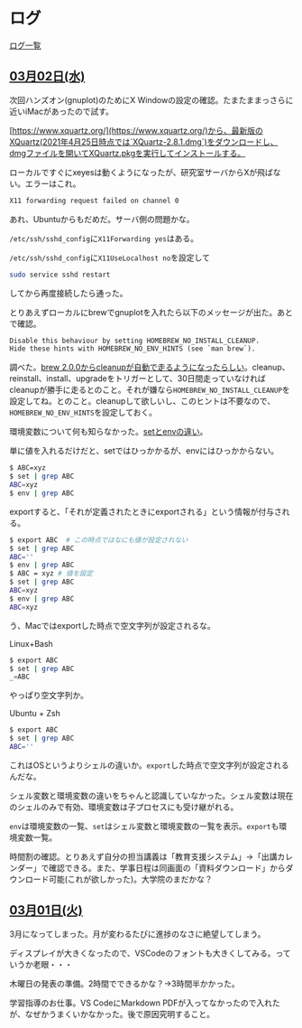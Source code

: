 # ログ

[ログ一覧](index.html)

## [03月02日(水)](#02) <a id="02"></a>

次回ハンズオン(gnuplot)のためにX Windowの設定の確認。たまたままっさらに近いiMacがあったので試す。

[https://www.xquartz.org/](https://www.xquartz.org/)から、最新版のXQuartz(2021年4月25日時点では`XQuartz-2.8.1.dmg`)をダウンロードし、dmgファイルを開いてXQuartz.pkgを実行してインストールする。

ローカルですぐにxeyesは動くようになったが、研究室サーバからXが飛ばない。エラーはこれ。

```txt
X11 forwarding request failed on channel 0
```

あれ、Ubuntuからもだめだ。サーバ側の問題かな。

`/etc/ssh/sshd_config`に`X11Forwarding yes`はある。

`/etc/ssh/sshd_config`に`X11UseLocalhost no`を設定して

```sh
sudo service sshd restart
```

してから再度接続したら通った。

とりあえずローカルにbrewでgnuplotを入れたら以下のメッセージが出た。あとで確認。

```txt
Disable this behaviour by setting HOMEBREW_NO_INSTALL_CLEANUP.
Hide these hints with HOMEBREW_NO_ENV_HINTS (see `man brew`).
```

調べた。[brew 2.0.0からcleanupが自動で走るようになったらしい](https://brew.sh/2019/02/02/homebrew-2.0.0/)。cleanup、reinstall、install、upgradeをトリガーとして、30日間走っていなければcleanupが勝手に走るとのこと。それが嫌なら`HOMEBREW_NO_INSTALL_CLEANUP`を設定してね。とのこと。cleanupして欲しいし、このヒントは不要なので、`HOMEBREW_NO_ENV_HINTS`を設定しておく。

環境変数について何も知らなかった。[setとenvの違い](https://stackoverflow.com/a/65141342)。

単に値を入れるだけだと、setではひっかかるが、envにはひっかからない。

```sh
$ ABC=xyz
$ set | grep ABC
ABC=xyz
$ env | grep ABC
```

exportすると、「それが定義されたときにexportされる」という情報が付与される。

```sh
$ export ABC  # この時点ではなにも値が設定されない
$ set | grep ABC
ABC=''
$ env | grep ABC
$ ABC = xyz # 値を設定
$ set | grep ABC
ABC=xyz
$ env | grep ABC
ABC=xyz
```

う、Macではexportした時点で空文字列が設定されるな。

Linux+Bash

```sh
$ export ABC
$ set | grep ABC
_=ABC
```

やっぱり空文字列か。

Ubuntu + Zsh

```sh
$ export ABC
$ set | grep ABC
ABC=''
```

これはOSというよりシェルの違いか。`export`した時点で空文字列が設定されるんだな。

シェル変数と環境変数の違いをちゃんと認識していなかった。シェル変数は現在のシェルのみで有効、環境変数は子プロセスにも受け継がれる。

`env`は環境変数の一覧、`set`はシェル変数と環境変数の一覧を表示。`export`も環境変数一覧。

時間割の確認。とりあえず自分の担当講義は「教育支援システム」→「出講カレンダー」で確認できる。また、学事日程は同画面の「資料ダウンロード」からダウンロード可能(これが欲しかった)。大学院のまだかな？

## [03月01日(火)](#01) <a id="01"></a>

3月になってしまった。月が変わるたびに進捗のなさに絶望してしまう。

ディスプレイが大きくなったので、VSCodeのフォントも大きくしてみる。っていうか老眼・・・

木曜日の発表の準備。2時間でできるかな？→3時間半かかった。

学習指導のお仕事。VS CodeにMarkdown PDFが入ってなかったので入れたが、なぜかうまくいかなかった。後で原因究明すること。